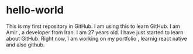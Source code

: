 # hello-world
This is my first repository in GitHub.  I am  using this to learn GitHub.
I am Amir , a developer from Iran. I am 27 years old. I have just started to learn about GitHub.
Right now, I am working on my portfolio , learnig react native and also github.
